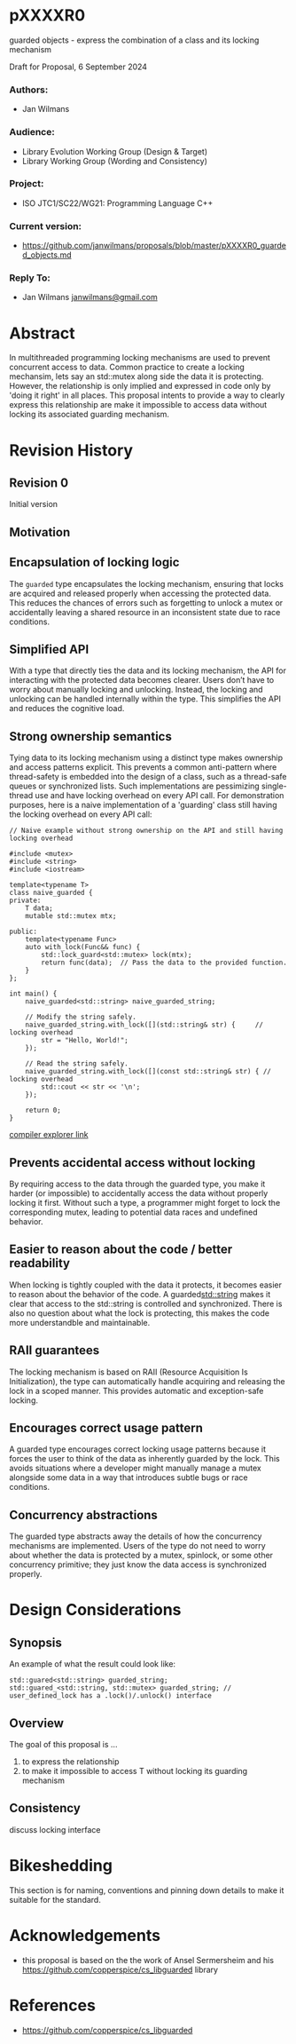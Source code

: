 # pXXXXR0

guarded objects - express the combination of a class and its locking mechanism

Draft for Proposal, 6 September 2024

### Authors:

 - Jan Wilmans
 
 ### Audience:
 
  - Library Evolution Working Group (Design & Target)
  - Library Working Group (Wording and Consistency)

### Project:
  - ISO JTC1/SC22/WG21: Programming Language C++
  
### Current version:
  - https://github.com/janwilmans/proposals/blob/master/pXXXXR0_guarded_objects.md

### Reply To: 
  * Jan Wilmans <janwilmans@gmail.com>

# Abstract

In multithreaded programming locking mechanisms are used to prevent concurrent access to data. Common practice to create a locking mechansim, lets say an std::mutex along side the data it is protecting.
However, the relationship is only implied and expressed in code only by 'doing it right' in all places. This proposal intents to provide a way to clearly express this relationship are make it impossible to access data without locking its associated guarding mechanism.

# Revision History

## Revision 0

Initial version

## Motivation

## Encapsulation of locking logic

The `guarded` type encapsulates the locking mechanism, ensuring that locks are acquired and released properly when accessing the protected data. This reduces the chances of errors such as forgetting to unlock a mutex or accidentally leaving a shared resource in an inconsistent state due to race conditions.

## Simplified API

With a type that directly ties the data and its locking mechanism, the API for interacting with the protected data becomes clearer. Users don’t have to worry about manually locking and unlocking. Instead, the locking and unlocking can be handled internally within the type. This simplifies the API and reduces the cognitive load.

## Strong ownership semantics

Tying data to its locking mechanism using a distinct type makes ownership and access patterns explicit. This prevents a common anti-pattern where thread-safety is embedded into the design of a class, such as a thread-safe queues or synchronized lists.
Such implementations are pessimizing single-thread use and have locking overhead on every API call. For demonstration purposes, here is a naive implementation of a 'guarding' class still having the locking overhead on every API call:

```
// Naive example without strong ownership on the API and still having locking overhead

#include <mutex>
#include <string>
#include <iostream>

template<typename T>
class naive_guarded {
private:
    T data;
    mutable std::mutex mtx;

public:
    template<typename Func>
    auto with_lock(Func&& func) {
        std::lock_guard<std::mutex> lock(mtx);
        return func(data);  // Pass the data to the provided function.
    }
};

int main() {
    naive_guarded<std::string> naive_guarded_string;
    
    // Modify the string safely.
    naive_guarded_string.with_lock([](std::string& str) {     // locking overhead
        str = "Hello, World!";
    });
    
    // Read the string safely.
    naive_guarded_string.with_lock([](const std::string& str) { // locking overhead
        std::cout << str << '\n';
    });

    return 0;
}
```

[compiler explorer link](https://cppcoach.godbolt.org/z/4Evees8nd)

## Prevents accidental access without locking

By requiring access to the data through the guarded type, you make it harder (or impossible) to accidentally access the data without properly locking it first. Without such a type, a programmer might forget to lock the corresponding mutex, leading to potential data races and undefined behavior.

## Easier to reason about the code / better readability

When locking is tightly coupled with the data it protects, it becomes easier to reason about the behavior of the code. A guarded<std::string> makes it clear that access to the std::string is controlled and synchronized. 
There is also no question about what the lock is protecting, this makes the code more understandble and maintainable.

## RAII guarantees

The locking mechanism is based on RAII (Resource Acquisition Is Initialization), the type can automatically handle acquiring and releasing the lock in a scoped manner. This provides automatic and exception-safe locking.

## Encourages correct usage pattern

A guarded type encourages correct locking usage patterns because it forces the user to think of the data as inherently guarded by the lock. This avoids situations where a developer might manually manage a mutex alongside some data in a way that introduces subtle bugs or race conditions.

## Concurrency abstractions

The guarded type abstracts away the details of how the concurrency mechanisms are implemented. Users of the type do not need to worry about whether the data is protected by a mutex, spinlock, or some other concurrency primitive; they just know the data access is synchronized properly.

# Design Considerations

## Synopsis

An example of what the result could look like:

```
std::guared<std::string> guarded_string;
std::guared_<std::string, std::mutex> guarded_string; // user_defined_lock has a .lock()/.unlock() interface

```


## Overview

The goal of this proposal is ...
1) to express the relationship 
2) to make it impossible to access T without locking its guarding mechanism



## Consistency

discuss locking interface

# Bikeshedding

This section is for naming, conventions and pinning down details to make it suitable for the standard.


# Acknowledgements

- this proposal is based on the the work of Ansel Sermersheim and his https://github.com/copperspice/cs_libguarded library


# References

- https://github.com/copperspice/cs_libguarded






